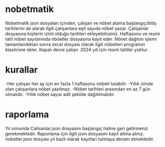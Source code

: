 # nobetmatik
Nobetmatik json dosyaları içinden, çalışan ve nöbet atama başlangıç/bitiş tarihlerini de alarak ilgili çalışanlara eşit sayıda nöbet yazar. Çalışanlar dosyasına kişilerin izinli olduğu tarihleri ekleyebilirsiniz. Haftasonu ve resmi tatil nöbet sayılarınıda nböetler dosyasına kayıt eder.
Nönet dağıtım işlemi tamamlandıktan sonra excel dosyası olarak ilgili nöbetleri programın klasörüne ekler.
Kapalı devre çalışır. 2024 yılı için resmi tatiller yoktur.

# kurallar
-Her çalışan her ay için en fazla 1 haftasonu nöbeti tutabilir.
-Yıllık izinde olan çalışanlara nöbet yazılmaz.
-Nöbet tarihleri arasından en az 7 gün olmalıdır.
-Yıllık nöbet sayısı adil şekilde dağıtılmalıdır.

# raporlama
Yıl sonunda Calisanlar.json dosyasını başlangıç haline geri getirmeniz gerekmektedir. Raporlama için ilgili json dosyasını kayıt altına alınız.
nobetler.json dosyası yıl bazlı olarak kayıtları tutmaya devam etmektedir.
